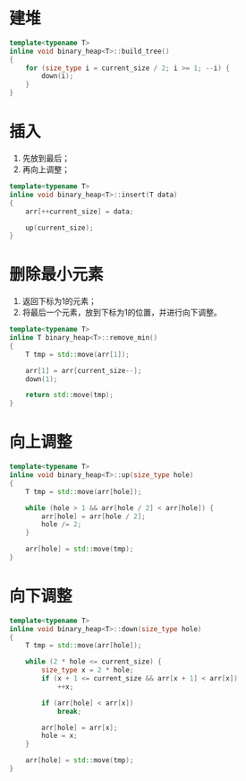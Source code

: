 # 建堆

```cpp
template<typename T>
inline void binary_heap<T>::build_tree()
{
	for (size_type i = current_size / 2; i >= 1; --i) {
		down(i);
	}
}
```



# 插入

1. 先放到最后；
2. 再向上调整；



```cpp
template<typename T>
inline void binary_heap<T>::insert(T data)
{
	arr[++current_size] = data;

	up(current_size);
}
```



# 删除最小元素

1. 返回下标为1的元素；
2. 将最后一个元素，放到下标为1的位置，并进行向下调整。



```cpp
template<typename T>
inline T binary_heap<T>::remove_min()
{
	T tmp = std::move(arr[1]);

	arr[1] = arr[current_size--];
	down(1);

	return std::move(tmp);
}
```



# 向上调整

```cpp
template<typename T>
inline void binary_heap<T>::up(size_type hole)
{
	T tmp = std::move(arr[hole]);

	while (hole > 1 && arr[hole / 2] < arr[hole]) {
		arr[hole] = arr[hole / 2];
		hole /= 2;
	}

	arr[hole] = std::move(tmp);
}
```





# 向下调整

```cpp
template<typename T>
inline void binary_heap<T>::down(size_type hole)
{
	T tmp = std::move(arr[hole]);

	while (2 * hole <= current_size) {
		size_type x = 2 * hole;
		if (x + 1 <= current_size && arr[x + 1] < arr[x])
			++x;

		if (arr[hole] < arr[x])
			break;

		arr[hole] = arr[x];
		hole = x;
	}

	arr[hole] = std::move(tmp);
}
```


